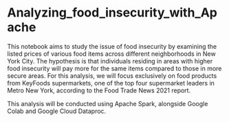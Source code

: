 # Analyzing_food_insecurity_with_Apache
This notebook aims to study the issue of food insecurity by examining the listed prices of various food items across different neighborhoods in New York City. The hypothesis is that individuals residing in areas with higher food insecurity will pay more for the same items compared to those in more secure areas. For this analysis, we will focus exclusively on food products from KeyFoods supermarkets, one of the top four supermarket leaders in Metro New York, according to the Food Trade News 2021 report.

This analysis will be conducted using Apache Spark, alongside Google Colab and Google Cloud Dataproc.
